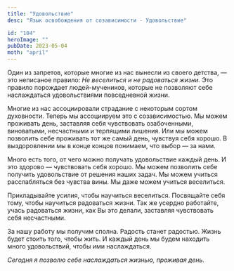 ```yaml
---
title: "Удовольствие"
desc: "Язык освобождения от созависимости - Удовольствие"

id: "104"
heroImage: ""
pubDate: 2023-05-04
moth: "april"
---
```


Один из запретов, которые многие из нас вынесли из своего детства, — это
неписаное правило: _Не_ _веселиться_ _и_ _не_ _радоваться_ _жизни._ Это
правило порождает людей-мучеников, которые не позволяют себе наслаждаться
удовольствиями повседневной жизни.

Многие из нас ассоциировали страдание с некоторым сортом духовности. Теперь мы
ассоциируем это с созависимостью. Мы можем проживать день, заставляя себя
чувствовать озабоченными, виноватыми, несчастными и терпящими лишения. Или мы
можем позволить себе проживать тот же самый день, чувствуя себя хорошо. В
выздоровлении мы в конце концов понимаем, что выбор — за нами.

Много есть того, от чего можно получать удовольствие каждый день. И это
здорово — чувствовать себя хорошо. Мы можем позволить себе получить
удовольствие от решения наших задач. Мы можем учиться расслабляться без
чувства вины. Мы даже можем учиться веселиться.

Прикладывайте усилия, чтобы научиться веселиться. Посвящайте себя тому, чтобы
научиться радоваться жизни. Так же усердно работайте, учась радоваться жизни,
как Вы это делали, заставляя чувствовать себя несчастными.

За нашу работу мы получим сполна. Радость станет радостью. Жизнь будет стоить
того, чтобы жить. И каждый день мы будем находить много удовольствий, чтобы
ими наслаждаться.

_Сегодня_ _я_ _позволю_ _себе_ _наслаждаться_ _жизнью,_ _проживая_ _день._
